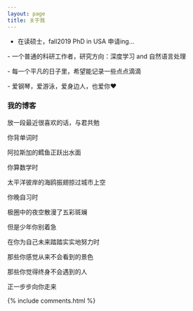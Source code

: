 ```yaml
---
layout: page
title: 关于我 
---
```


- 在读硕士，fall2019 PhD in USA 申请ing...
<p>
- 一个普通的科研工作者，研究方向：深度学习 and 自然语言处理
<p>
- 每一个平凡的日子里，希望能记录一些点点滴滴
<p>
- 爱钢琴，爱游泳，爱身边人，也爱你❤️

<p>

<h3> 我的博客 </h3>  
<p>
放一段最近很喜欢的话，与君共勉
<p>
你背单词时
  
阿拉斯加的鳕鱼正跃出水面

你算数学时  

太平洋彼岸的海鸥振翅掠过城市上空   

你晚自习时   

极圈中的夜空散漫了五彩斑斓   

但是少年你别着急   

在你为自己未来踏踏实实地努力时   

那些你感觉从来不会看到的景色   

那些你觉得终身不会遇到的人   

正一步步向你走来  
<p>


<p> 

<p> 

<p> 


{% include comments.html %}


